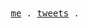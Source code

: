 <div align="center">
  <samp>
    <a href="https://enaut.dev/">me</a> .
    <a href="https://twitter.com/0xGorri">tweets</a> .
  </samp>
</div>
